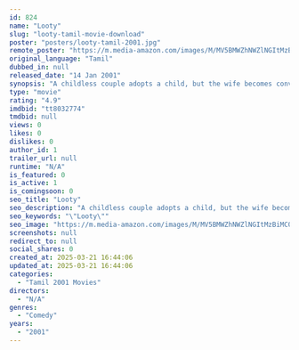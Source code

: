 ```yaml
---
id: 824
name: "Looty"
slug: "looty-tamil-movie-download"
poster: "posters/looty-tamil-2001.jpg"
remote_poster: "https://m.media-amazon.com/images/M/MV5BMWZhNWZlNGItMzBiMC00ZmZiLTgyNWEtZWYxNWQzMjg4MDc5XkEyXkFqcGdeQXVyMjA4OTI5NDQ@._V1_SX300.jpg"
original_language: "Tamil"
dubbed_in: null
released_date: "14 Jan 2001"
synopsis: "A childless couple adopts a child, but the wife becomes convinced her husband sired the child with another woman. The son decides to seek out his birth mother to find out the truth."
type: "movie"
rating: "4.9"
imdbid: "tt8032774"
tmdbid: null
views: 0
likes: 0
dislikes: 0
author_id: 1
trailer_url: null
runtime: "N/A"
is_featured: 0
is_active: 1
is_comingsoon: 0
seo_title: "Looty"
seo_description: "A childless couple adopts a child, but the wife becomes convinced her husband sired the child with another woman. The son decides to seek out his birth mother to find out the truth."
seo_keywords: "\"Looty\""
seo_image: "https://m.media-amazon.com/images/M/MV5BMWZhNWZlNGItMzBiMC00ZmZiLTgyNWEtZWYxNWQzMjg4MDc5XkEyXkFqcGdeQXVyMjA4OTI5NDQ@._V1_SX300.jpg"
screenshots: null
redirect_to: null
social_shares: 0
created_at: 2025-03-21 16:44:06
updated_at: 2025-03-21 16:44:06
categories:
  - "Tamil 2001 Movies"
directors:
  - "N/A"
genres:
  - "Comedy"
years:
  - "2001"
---
```

